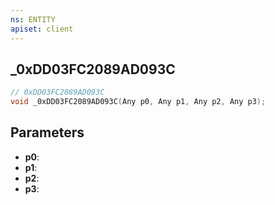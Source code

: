```yaml
---
ns: ENTITY
apiset: client
---
```

## _0xDD03FC2089AD093C

```c
// 0xDD03FC2089AD093C
void _0xDD03FC2089AD093C(Any p0, Any p1, Any p2, Any p3);
```


## Parameters
* **p0**:
* **p1**:
* **p2**:
* **p3**: